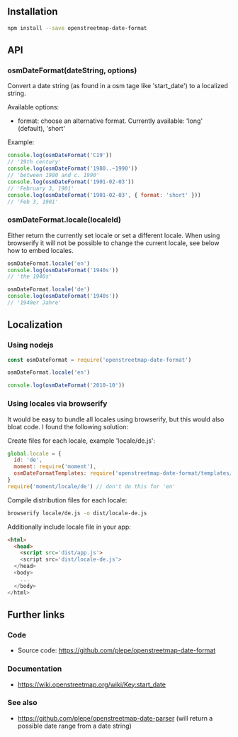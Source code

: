 ## Installation
```sh
npm install --save openstreetmap-date-format
```

## API
### osmDateFormat(dateString, options) ###
Convert a date string (as found in a osm tage like 'start_date') to a localized string.

Available options:
* format: choose an alternative format. Currently available: 'long' (default), 'short'

Example:
```js
console.log(osmDateFormat('C19'))
// '19th century'
console.log(osmDateFormat('1980..~1990'))
// 'between 1980 and c. 1990'
console.log(osmDateFormat('1901-02-03'))
// 'February 3, 1901'
console.log(osmDateFormat('1901-02-03', { format: 'short' }))
// 'Feb 3, 1901'
```

### osmDateFormat.locale(localeId) ###
Either return the currently set locale or set a different locale. When using browserify it will not be possible to change the current locale, see below how to embed locales.

```js
osmDateFormat.locale('en')
console.log(osmDateFormat('1940s'))
// 'the 1940s'

osmDateFormat.locale('de')
console.log(osmDateFormat('1940s'))
// '1940er Jahre'
```

## Localization
### Using nodejs
```js
const osmDateFormat = require('openstreetmap-date-format')

osmDateFormat.locale('en')

console.log(osmDateFormat('2010-10'))
```

### Using locales via browserify
It would be easy to bundle all locales using browserify, but this would also
bloat code. I found the following solution:

Create files for each locale, example 'locale/de.js':
```js
global.locale = {
  id: 'de',
  moment: require('moment'),
  osmDateFormatTemplates: require('openstreetmap-date-format/templates/de')
}
require('moment/locale/de') // don't do this for 'en'
```

Compile distribution files for each locale:
```sh
browserify locale/de.js -o dist/locale-de.js
```

Additionally include locale file in your app:
```html
<html>
  <head>
    <script src='dist/app.js'>
    <script src='dist/locale-de.js'>
  </head>
  <body>
    ...
  </body>
</html>
```

## Further links
### Code
* Source code: https://github.com/plepe/openstreetmap-date-format

### Documentation
* https://wiki.openstreetmap.org/wiki/Key:start_date

### See also
* https://github.com/plepe/openstreetmap-date-parser (will return a possible date range from a date string)
